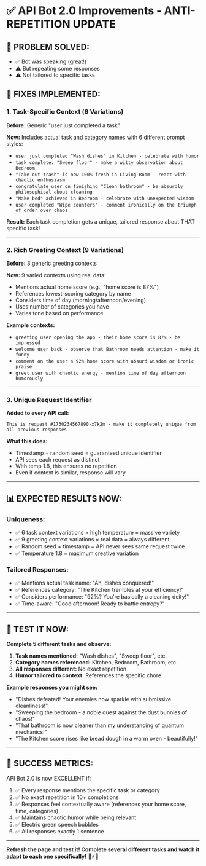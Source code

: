 # ✅ API Bot 2.0 Improvements - ANTI-REPETITION UPDATE

## 🎯 PROBLEM SOLVED:
- ✅ Bot was speaking (great!)
- ⚠️ But repeating some responses
- ⚠️ Not tailored to specific tasks

## 🔧 FIXES IMPLEMENTED:

### 1. Task-Specific Context (6 Variations)
**Before:** Generic "user just completed a task"

**Now:** Includes actual task and category names with 6 different prompt styles:
- `user just completed "Wash dishes" in Kitchen - celebrate with humor`
- `task complete: "Sweep floor" - make a witty observation about Bedroom`
- `"Take out trash" is now 100% fresh in Living Room - react with chaotic enthusiasm`
- `congratulate user on finishing "Clean bathroom" - be absurdly philosophical about cleaning`
- `"Make bed" achieved in Bedroom - celebrate with unexpected wisdom`
- `user completed "Wipe counters" - comment ironically on the triumph of order over chaos`

**Result:** Each task completion gets a unique, tailored response about THAT specific task!

---

### 2. Rich Greeting Context (9 Variations)
**Before:** 3 generic greeting contexts

**Now:** 9 varied contexts using real data:
- Mentions actual home score (e.g., "home score is 87%")
- References lowest-scoring category by name
- Considers time of day (morning/afternoon/evening)
- Uses number of categories you have
- Varies tone based on performance

**Example contexts:**
- `greeting user opening the app - their home score is 87% - be impressed`
- `welcome user back - observe that Bathroom needs attention - make it funny`
- `comment on the user's 92% home score with absurd wisdom or ironic praise`
- `greet user with chaotic energy - mention time of day afternoon humorously`

---

### 3. Unique Request Identifier
**Added to every API call:**
```
This is request #1730234567890-x7k2m - make it completely unique from all previous responses
```

**What this does:**
- Timestamp + random seed = guaranteed unique identifier
- API sees each request as distinct
- With temp 1.8, this ensures no repetition
- Even if context is similar, response will vary

---

## 📊 EXPECTED RESULTS NOW:

### Uniqueness:
- ✅ 6 task context variations × high temperature = massive variety
- ✅ 9 greeting context variations × real data = always different
- ✅ Random seed + timestamp = API never sees same request twice
- ✅ Temperature 1.8 = maximum creative variation

### Tailored Responses:
- ✅ Mentions actual task name: "Ah, dishes conquered!"
- ✅ References category: "The Kitchen trembles at your efficiency!"
- ✅ Considers performance: "92%? You're basically a cleaning deity!"
- ✅ Time-aware: "Good afternoon! Ready to battle entropy?"

---

## 🧪 TEST IT NOW:

**Complete 5 different tasks and observe:**

1. **Task names mentioned:** "Wash dishes", "Sweep floor", etc.
2. **Category names referenced:** Kitchen, Bedroom, Bathroom, etc.
3. **All responses different:** No exact repetition
4. **Humor tailored to context:** References the specific chore

**Example responses you might see:**
- "Dishes defeated! Your enemies now sparkle with submissive cleanliness!"
- "Sweeping the bedroom - a noble quest against the dust bunnies of chaos!"
- "That bathroom is now cleaner than my understanding of quantum mechanics!"
- "The Kitchen score rises like bread dough in a warm oven - beautifully!"

---

## 🎉 SUCCESS METRICS:

API Bot 2.0 is now EXCELLENT if:
1. ✅ Every response mentions the specific task or category
2. ✅ No exact repetition in 10+ completions
3. ✅ Responses feel contextually aware (references your home score, time, categories)
4. ✅ Maintains chaotic humor while being relevant
5. ✅ Electric green speech bubbles
6. ✅ All responses exactly 1 sentence

---

**Refresh the page and test it! Complete several different tasks and watch it adapt to each one specifically!** 🚀⚡💚
